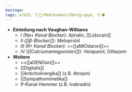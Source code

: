 ```yaml
---
bazinga: 
tags: m/m25, f/💊/Medikament/Übergruppe, f/🫀
---
```

- **Einteilung nach Vaughan-Williams**
	- *I (Na+ Kanal Blocker):* Ajmalin, [[Lidocain]]
	- *II ([[β-Blocker]]):* Metoprolol
	- *III (K+ Kanal Blocker):* ==[[aMIOdaron]]==
	- *IV ([[Calciumantagonisten]]):* Verapamil, Diltiazem
- **Weitere**
	- ==[[aDENOsin]]==
	- [[Digitalis]]
	- [[Anticholinergika]] (z.B. Atropin)
	- [[Sympathomimetika]]
	- If-Kanal-Hemmer (z.B. Ivabradin)